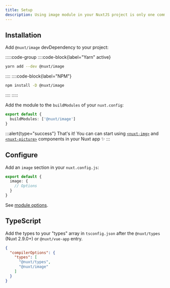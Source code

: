 ```yaml
---
title: Setup
description: Using image module in your NuxtJS project is only one command away. ✨
---
```


## Installation

Add `@nuxt/image` devDependency to your project:

:::::code-group
  ::::code-block{label="Yarn" active}

  ```bash
  yarn add --dev @nuxt/image
  ```
  
  ::::
  ::::code-block{label="NPM"}

  ```bash
  npm install -D @nuxt/image
  ```

  ::::
:::::

Add the module to the `buildModules` of your `nuxt.config`:

```ts [nuxt.config.js]
export default {
  buildModules: ['@nuxt/image']
}
```

:::alert{type="success"}
That's it! You can can start using [`<nuxt-img>`](/components/nuxt-img) and [`<nuxt-picture>`](/components/nuxt-picture) components in your Nuxt app ✨
:::

## Configure

Add an `image` section in your `nuxt.config.js`:

```ts [nuxt.config.js]
export default {
  image: {
    // Options
  }
}
```

See [module options](/api/options).


## TypeScript

Add the types to your "types" array in `tsconfig.json` after the `@nuxt/types` (Nuxt 2.9.0+) or `@nuxt/vue-app` entry.

```json [tsconfig.json]
{
  "compilerOptions": {
    "types": [
      "@nuxt/types",
      "@nuxt/image"
    ]
  }
}
```
